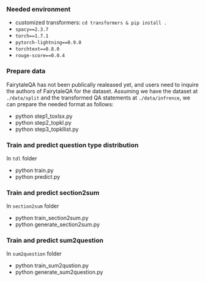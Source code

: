 ### Needed environment

* customized transformers: `cd transformers & pip install .`
* `spacy==2.3.7`
* `torch==1.7.1`
* `pytorch-lightning==0.9.0`
* `torchtext==0.8.0`
* `rouge-score==0.0.4`

### Prepare data

FairytaleQA has not been publically realeased yet, and users need to inquire the authors of FairytaleQA for the dataset. Assuming we have the dataset at `./data/split` and the transformed QA statements at `./data/infrence`, we can prepare the needed format as follows:

* python step1_toxlsx.py
* python step2_topkl.py
* python step3_topkllist.py

### Train and predict question type distribution

In `tdl` folder

* python train.py
* python predict.py

### Train and predict section2sum

In `section2sum` folder

* python train_section2sum.py
* python generate_section2sum.py

### Train and predict sum2question

In `sum2question` folder

* python train_sum2qustion.py
* python generate_sum2question.py